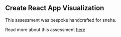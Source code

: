 ## Create React App Visualization

This assessment was bespoke handcrafted for sneha.

Read more about this assessment [here](https://react.eogresources.com)
